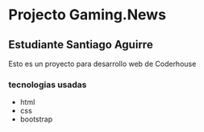# Projecto Gaming.News
## Estudiante Santiago Aguirre
Esto es un proyecto para desarrollo web de Coderhouse

### tecnologias usadas
- html
- css
- bootstrap